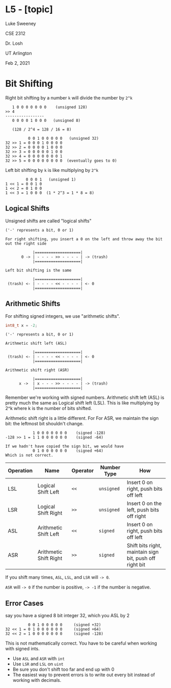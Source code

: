 # L5 - [topic]
Luke Sweeney

CSE 2312

Dr. Losh

UT Arlington

Feb 2, 2021


# Bit Shifting

Right bit shifting by a number `k` will divide the number by `2^k`

```
   1 0 0 0 0 0 0 0    (unsigned 128)
>> 4
-----------------
   0 0 0 0 1 0 0 0   (unsigned 8)

   (128 / 2^4 = 128 / 16 = 8)
```
```
          0 0 1 0 0 0 0 0   (unsigned 32)
32 >> 1 = 0 0 0 1 0 0 0 0
32 >> 2 = 0 0 0 0 1 0 0 0
32 >> 3 = 0 0 0 0 0 1 0 0
32 >> 4 = 0 0 0 0 0 0 0 1
32 >> 5 = 0 0 0 0 0 0 0 0  (eventually goes to 0)
```


Left bit shifting by `k` is like multiplying by `2^k`

```
         0 0 0 1   (unsigned 1)
1 << 1 = 0 0 1 0
1 << 2 = 0 1 0 0
1 << 3 = 1 0 0 0  (1 * 2^3 = 1 * 8 = 8)
```


## Logical Shifts
Unsigned shifts are called "logical shifts"

```
('-' represents a bit, 0 or 1)

For right shifting, you insert a 0 on the left and throw away the bit out the right side

            |====================|
       0 -> | - - - - >> - - - - | -> (trash)
            |====================|

Left bit shifting is the same

            |====================|
 (trash) <- | - - - - << - - - - | <- 0
            |====================|
```

## Arithmetic Shifts
For shifting signed integers, we use "arithmetic shifts".

```c
int8_t x = -2;
```

```
('-' represents a bit, 0 or 1)

Arithmetic shift left (ASL)

            |====================|
 (trash) <- | - - - - << - - - - | <- 0
            |====================|

Arithmetic shift right (ASR)

            |====================|
      x ->  | x - - - >> - - - - | -> (trash)
            |====================|

```
Remember we're working with signed numbers. Arithmetic shift left (ASL) is pretty much the same as Logical shift left (LSL). This is like multiplying by 2^k where k is the number of bits shifted.

Arithmetic shift right is a little different. For For ASR, we maintain the sign bit: the leftmost bit shouldn't change.

```
            1 0 0 0 0 0 0 0    (signed -128)
-128 >> 1 = 1 1 0 0 0 0 0 0    (signed -64)

If we hadn't have copied the sign bit, we would have
            0 1 0 0 0 0 0 0    (signed +64)
Which is not correct.
```


| Operation | Name | Operator | Number Type | How |
| --------- | ---- | -------- | ----------- | --- |
| LSL | Logical Shift Left | `<<` | `unsigned` | Insert 0 on right, push bits off left |
| LSR | Logical Shift Right | `>>` | `unsigned` | Insert 0 on the left, push bits off right |
| ASL | Arithmetic Shift Left | `<<` | `signed` | Insert 0 on right, push bits off left |
| ASR | Arithmetic Shift Right | `>>` | `signed` | Shift bits right, maintain sign bit, push off right bit |


If you shift many times, `ASL`, `LSL`, and `LSR` will `-> 0`.

`ASR` will `-> 0` if the number is positive, `-> -1` if the number is negative.


## Error Cases

say you have a signed 8 bit integer 32, which you ASL by 2

```
          0 0 1 0 0 0 0 0     (signed +32)
32 << 1 = 0 1 0 0 0 0 0 0     (signed +64)
32 << 2 = 1 0 0 0 0 0 0 0     (signed -128)
```

This is not mathematically correct. You have to be careful when working with signed ints.

* Use `ASL` and `ASR` with `int`
* Use `LSR` and `LSL` on `uint`
* Be sure you don't shift too far and end up with 0
* The easiest way to prevent errors is to write out every bit instead of working with decimals.

